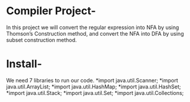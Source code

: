# Compiler Project-
In this project we will convert the regular expression into NFA by using Thomson’s Construction method, and convert the NFA into DFA by using subset construction method.
# Install-
We need 7 libraries to run our code.
*import java.util.Scanner;
*import java.util.ArrayList;
*import java.util.HashMap;
*import java.util.HashSet;
*import java.util.Stack;
*import java.util.Set;
*import java.util.Collections;
